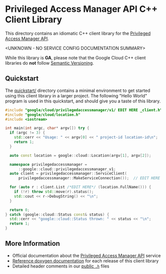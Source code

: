 # Privileged Access Manager API C++ Client Library

This directory contains an idiomatic C++ client library for the
[Privileged Access Manager API][cloud-service-docs].

\<UNKNOWN - NO SERVICE CONFIG DOCUMENTATION SUMMARY>

While this library is **GA**, please note that the Google Cloud C++ client
libraries do **not** follow [Semantic Versioning](https://semver.org/).

## Quickstart

The [quickstart/](quickstart/README.md) directory contains a minimal environment
to get started using this client library in a larger project. The following
"Hello World" program is used in this quickstart, and should give you a taste of
this library.

<!-- inject-quickstart-start -->

```cc
#include "google/cloud/privilegedaccessmanager/v1/ EDIT HERE _client.h"
#include "google/cloud/location.h"
#include <iostream>

int main(int argc, char* argv[]) try {
  if (argc != 3) {
    std::cerr << "Usage: " << argv[0] << " project-id location-id\n";
    return 1;
  }

  auto const location = google::cloud::Location(argv[1], argv[2]);

  namespace privilegedaccessmanager =
      ::google::cloud::privilegedaccessmanager_v1;
  auto client = privilegedaccessmanager::ServiceClient(
      privilegedaccessmanager::MakeServiceConnection());  // EDIT HERE

  for (auto r : client.List /*EDIT HERE*/ (location.FullName())) {
    if (!r) throw std::move(r).status();
    std::cout << r->DebugString() << "\n";
  }

  return 0;
} catch (google::cloud::Status const& status) {
  std::cerr << "google::cloud::Status thrown: " << status << "\n";
  return 1;
}
```

<!-- inject-quickstart-end -->

## More Information

- Official documentation about the
  [Privileged Access Manager API][cloud-service-docs] service
- [Reference doxygen documentation][doxygen-link] for each release of this
  client library
- Detailed header comments in our [public `.h`][source-link] files

[cloud-service-docs]: https://cloud.google.com/iam/docs/pam-overview
[doxygen-link]: https://cloud.google.com/cpp/docs/reference/privilegedaccessmanager/latest/
[source-link]: https://github.com/googleapis/google-cloud-cpp/tree/main/google/cloud/privilegedaccessmanager

